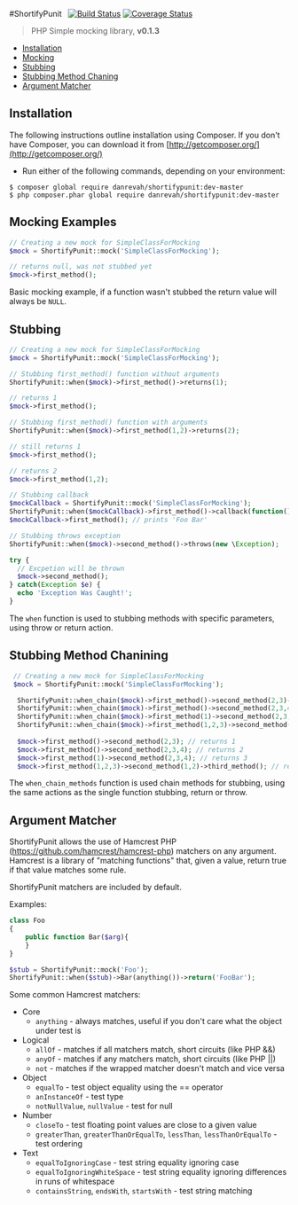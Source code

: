 #ShortifyPunit &nbsp; [![Build Status](https://travis-ci.org/danrevah/ShortifyPunit.svg?branch=master)](https://travis-ci.org/danrevah/ShortifyPunit)  [![Coverage Status](https://coveralls.io/repos/danrevah/ShortifyPunit/badge.png?branch=master)](https://coveralls.io/repos/danrevah/ShortifyPunit/badge.png?branch=master)
> PHP Simple mocking library, **v0.1.3**

 * [Installation](#installation)
 * [Mocking](#mocking-examples)
 * [Stubbing](#stubbing)
 * [Stubbing Method Chaning](#stubbing-method-chaining)
 * [Argument Matcher](#argument-matcher)

## Installation

The following instructions outline installation using Composer. If you don't
have Composer, you can download it from [http://getcomposer.org/](http://getcomposer.org/)

 * Run either of the following commands, depending on your environment:

```
$ composer global require danrevah/shortifypunit:dev-master
$ php composer.phar global require danrevah/shortifypunit:dev-master
```

## Mocking Examples
```php
// Creating a new mock for SimpleClassForMocking
$mock = ShortifyPunit::mock('SimpleClassForMocking');

// returns null, was not stubbed yet
$mock->first_method();
```

Basic mocking example, if a function wasn't stubbed the return value will always be `NULL`.

## Stubbing
```php
// Creating a new mock for SimpleClassForMocking
$mock = ShortifyPunit::mock('SimpleClassForMocking');

// Stubbing first_method() function without arguments
ShortifyPunit::when($mock)->first_method()->returns(1);

// returns 1
$mock->first_method();

// Stubbing first_method() function with arguments
ShortifyPunit::when($mock)->first_method(1,2)->returns(2);

// still returns 1
$mock->first_method();

// returns 2
$mock->first_method(1,2);

// Stubbing callback
$mockCallback = ShortifyPunit::mock('SimpleClassForMocking');
ShortifyPunit::when($mockCallback)->first_method()->callback(function() { echo 'Foo Bar'; });
$mockCallback->first_method(); // prints 'Foo Bar'

// Stubbing throws exception
ShortifyPunit::when($mock)->second_method()->throws(new \Exception);

try {
  // Excpetion will be thrown
  $mock->second_method();
} catch(Exception $e) {
  echo 'Exception Was Caught!';
}
```
The `when` function is used to stubbing methods with specific parameters, using throw or return action.

## Stubbing Method Chanining
```php
 // Creating a new mock for SimpleClassForMocking
 $mock = ShortifyPunit::mock('SimpleClassForMocking');

  ShortifyPunit::when_chain($mock)->first_method()->second_method(2,3)->returns(1);
  ShortifyPunit::when_chain($mock)->first_method()->second_method(2,3,4)->returns(2);
  ShortifyPunit::when_chain($mock)->first_method(1)->second_method(2,3,4)->returns(3);
  ShortifyPunit::when_chain($mock)->first_method(1,2,3)->second_method(1,2)->third_method()->returns(4);
  
  $mock->first_method()->second_method(2,3); // returns 1
  $mock->first_method()->second_method(2,3,4); // returns 2
  $mock->first_method(1)->second_method(2,3,4); // returns 3
  $mock->first_method(1,2,3)->second_method(1,2)->third_method(); // return 4
```
The `when_chain_methods` function is used chain methods for stubbing, using the same actions as the single function stubbing, return or throw.


## Argument Matcher

ShortifyPunit allows the use of Hamcrest PHP (https://github.com/hamcrest/hamcrest-php) matchers on any argument. Hamcrest is a library of "matching functions" that, given a value, return true if that value
matches some rule.

ShortifyPunit matchers are included by default.

Examples:

```php
class Foo
{
	public function Bar($arg){
	}
}

$stub = ShortifyPunit::mock('Foo');
ShortifyPunit::when($stub)->Bar(anything())->return('FooBar');
```

Some common Hamcrest matchers:

- Core
	* `anything` - always matches, useful if you don't care what the object under test is
- Logical
	* `allOf` - matches if all matchers match, short circuits (like PHP &&)
	* `anyOf` - matches if any matchers match, short circuits (like PHP ||)
	* `not` - matches if the wrapped matcher doesn't match and vice versa
- Object
	* `equalTo` - test object equality using the == operator
	* `anInstanceOf` - test type
	* `notNullValue`, `nullValue` - test for null
- Number
	* `closeTo` - test floating point values are close to a given value
	* `greaterThan`, `greaterThanOrEqualTo`, `lessThan`, `lessThanOrEqualTo` - test ordering
- Text
	* `equalToIgnoringCase` - test string equality ignoring case
	* `equalToIgnoringWhiteSpace` - test string equality ignoring differences in runs of whitespace
	* `containsString`, `endsWith`, `startsWith` - test string matching
